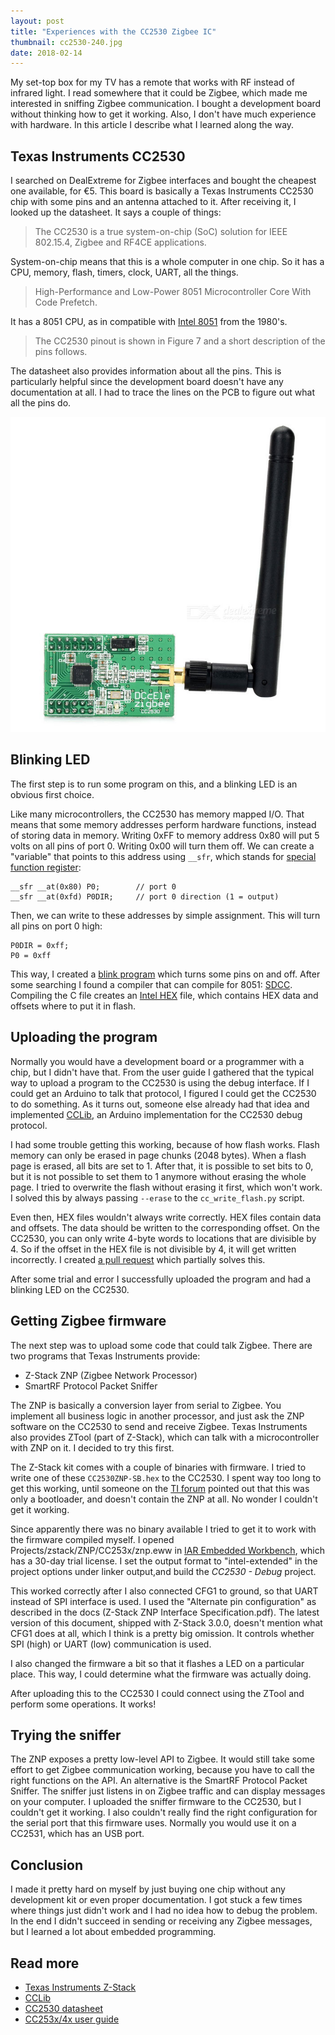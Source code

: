 ```yaml
---
layout: post
title: "Experiences with the CC2530 Zigbee IC"
thumbnail: cc2530-240.jpg
date: 2018-02-14
---
```


My set-top box for my TV has a remote that works with RF instead of infrared light. I read somewhere that it could be Zigbee, which made me interested in sniffing Zigbee communication. I bought a development board without thinking how to get it working. Also, I don't have much experience with hardware. In this article I describe what I learned along the way.

## Texas Instruments CC2530

I searched on DealExtreme for Zigbee interfaces and bought the cheapest one available, for &euro;5. This board is basically a Texas Instruments CC2530 chip with some pins and an antenna attached to it.
After receiving it, I looked up the datasheet. It says a couple of things:

> The CC2530 is a true system-on-chip (SoC) solution for IEEE 802.15.4, Zigbee and RF4CE applications.

System-on-chip means that this is a whole computer in one chip. So it has a CPU, memory, flash, timers, clock, UART, all the things.

> High-Performance and Low-Power 8051 Microcontroller Core With Code Prefetch.

It has a 8051 CPU, as in compatible with [Intel 8051](https://en.wikipedia.org/wiki/Intel_MCS-51) from the 1980's. 

> The CC2530 pinout is shown in Figure 7 and a short description of the pins follows.

The datasheet also provides information about all the pins. This is particularly helpful since the development board doesn't have any documentation at all. I had to trace the lines on the PCB to figure out what all the pins do.

<img src="/images/cc2530.jpg" alt="CC2530 board">

## Blinking LED

The first step is to run some program on this, and a blinking LED is an obvious first choice. 

Like many microcontrollers, the CC2530 has memory mapped I/O. That means that some memory addresses perform hardware functions, instead of storing data in memory. Writing 0xFF to memory address 0x80 will put 5 volts on all pins of port 0. Writing 0x00 will turn them off. We can create a "variable" that points to this address using `__sfr`, which stands for [special function register](https://en.wikipedia.org/wiki/Special_function_register):

    __sfr __at(0x80) P0;        // port 0
    __sfr __at(0xfd) P0DIR;     // port 0 direction (1 = output)

Then, we can write to these addresses by simple assignment. This will turn all pins on port 0 high:

    P0DIR = 0xff;
    P0 = 0xff

This way, I created a [blink program](https://github.com/Sjord/cc2530/blob/master/blink/blink.c) which turns some pins on and off.  After some searching I found a compiler that can compile for 8051: [SDCC](http://sdcc.sourceforge.net/). Compiling the C file creates an [Intel HEX](https://en.wikipedia.org/wiki/Intel_HEX) file, which contains HEX data and offsets where to put it in flash. 

## Uploading the program

Normally you would have a development board or a programmer with a chip, but I didn't have that. From the user guide I gathered that the typical way to upload a program to the CC2530 is using the debug interface. If I could get an Arduino to talk that protocol, I figured I could get the CC2530 to do something. As it turns out, someone else already had that idea and implemented [CCLib](https://github.com/wavesoft/CCLib), an Arduino implementation for the CC2530 debug protocol.

I had some trouble getting this working, because of how flash works. Flash memory can only be erased in page chunks (2048 bytes). When a flash page is erased, all bits are set to 1. After that, it is possible to set bits to 0, but it is not possible to set them to 1 anymore without erasing the whole page. I tried to overwrite the flash without erasing it first, which won't work. I solved this by always passing `--erase` to the `cc_write_flash.py` script.

Even then, HEX files wouldn't always write correctly. HEX files contain data and offsets. The data should be written to the corresponding offset. On the CC2530, you can only write 4-byte words to locations that are divisible by 4. So if the offset in the HEX file is not divisible by 4, it will get written incorrectly. I created [a pull request](https://github.com/wavesoft/CCLib/pull/18) which partially solves this.

After some trial and error I successfully uploaded the program and had a blinking LED on the CC2530.

## Getting Zigbee firmware

The next step was to upload some code that could talk Zigbee. There are two programs that Texas Instruments provide:

* Z-Stack ZNP (Zigbee Network Processor)
* SmartRF Protocol Packet Sniffer

The ZNP is basically a conversion layer from serial to Zigbee. You implement all business logic in another processor, and just ask the ZNP software on the CC2530 to send and receive Zigbee. Texas Instruments also provides ZTool (part of Z-Stack), which can talk with a microcontroller with ZNP on it. I decided to try this first.

The Z-Stack kit comes with a couple of binaries with firmware. I tried to write one of these `CC2530ZNP-SB.hex` to the CC2530. I spent way too long to get this working, until someone on the [TI forum](CC2530ZNP-SB.hex) pointed out that this was only a bootloader, and doesn't contain the ZNP at all. No wonder I couldn't get it working.

Since apparently there was no binary available I tried to get it to work with the firmware compiled myself. I opened Projects/zstack/ZNP/CC253x/znp.eww in [IAR Embedded Workbench](https://www.iar.com/iar-embedded-workbench/), which has a 30-day trial license. I set the output format to "intel-extended" in the project options under linker output,and build the *CC2530 - Debug* project.

This worked correctly after I also connected CFG1 to ground, so that UART instead of SPI interface is used. I used the "Alternate pin configuration" as described in the docs (Z-Stack ZNP Interface Specification.pdf). The latest version of this document, shipped with Z-Stack 3.0.0, doesn't mention what CFG1 does at all, which I think is a pretty big omission. It controls whether SPI (high) or UART (low) communication is used.

I also changed the firmware a bit so that it flashes a LED on a particular place. This way, I could determine what the firmware was actually doing. 

After uploading this to the CC2530 I could connect using the ZTool and perform some operations. It works!

## Trying the sniffer

The ZNP exposes a pretty low-level API to Zigbee. It would still take some effort to get Zigbee communication working, because you have to call the right functions on the API. An alternative is the SmartRF Protocol Packet Sniffer. The sniffer just listens in on Zigbee traffic and can display messages on your computer. I uploaded the sniffer firmware to the CC2530, but I couldn't get it working. I also couldn't really find the right configuration for the serial port that this firmware uses. Normally you would use it on a CC2531, which has an USB port.

## Conclusion

I made it pretty hard on myself by just buying one chip without any development kit or even proper documentation. I got stuck a few times where things just didn't work and I had no idea how to debug the problem. In the end I didn't succeed in sending or receiving any Zigbee messages, but I learned a lot about embedded programming.

## Read more

* [Texas Instruments Z-Stack](http://www.ti.com/tool/z-stack)
* [CCLib](https://github.com/wavesoft/CCLib)
* [CC2530 datasheet](http://www.ti.com/lit/ds/symlink/cc2530.pdf)
* [CC253x/4x user guide](http://www.ti.com/lit/ug/swru191f/swru191f.pdf)
